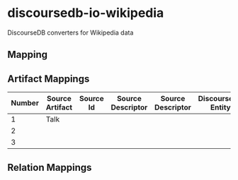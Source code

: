 # discoursedb-io-wikipedia
DiscourseDB converters for Wikipedia data

## Mapping

## Artifact Mappings
| Number | Source Artifact  | Source Id | Source Descriptor | Source Descriptor | DiscourseDB Entity | DiscourseDB Type |
| ------------- | ------------- | ------------- | ------------- | ------------- | ------------- | ------------- |
| 1  | Talk  |  |  |  |  |  |
| 2  |   |  |  |  |  |  |
| 3  |   |  |  |  |  |  |

## Relation Mappings